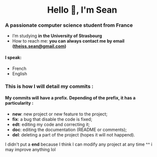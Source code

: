 <h1 align="center">Hello 👋, I'm Sean</h1>
<h3>A passionate computer science student from France</h3>

- I’m studying **in the University of Strasbourg**
- How to reach me: **you can always contact me by email (theiss.sean@gmail.com)**

<h4> I speak:</h4>

- French
- English

<h3>This is how I will detail my commits :</h3>

<h4>My commits will have a prefix. Depending of the prefix, it has a particularity :</h4>

- **new**: new project or new feature to the project;
- **fix**: a bug that disable the code is fixed;
- **edt**: editing my code and correcting it;
- **doc**: editing the documentation (README or comments);
- **del**: deleting a part of the project (hopes it will not happend).

I didn't put a **end** because I think I can modify any project at any time ^^ i may improve anything lol
